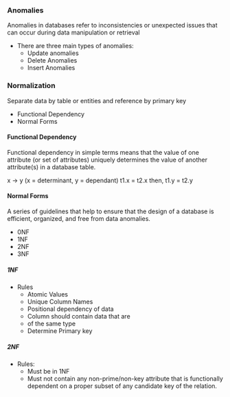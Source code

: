 ### Anomalies

Anomalies in databases refer to inconsistencies or unexpected issues that can occur during data manipulation or retrieval

- There are three main types of anomalies:
  - Update anomalies
  - Delete Anomalies
  - Insert Anomalies

### Normalization

Separate data by table or entities and reference by primary key

- Functional Dependency
- Normal Forms

#### Functional Dependency

Functional dependency in simple terms means that the value of one attribute (or set of attributes) uniquely determines the value of another attribute(s) in a database table.

x -> y (x = determinant, y = dependant)
t1.x = t2.x
then, t1.y = t2.y

#### Normal Forms

A series of guidelines that help to ensure that the design of a database is efficient, organized, and free from data anomalies.

- 0NF
- 1NF
- 2NF
- 3NF

##### 1NF

- Rules
  - Atomic Values
  - Unique Column Names
  - Positional dependency of data
  - Column should contain data that are
  - of the same type
  - Determine Primary key

##### 2NF

- Rules:
  - Must be in 1NF
  - Must not contain any non-prime/non-key attribute that is functionally dependent on a proper subset of any candidate key of the relation.
